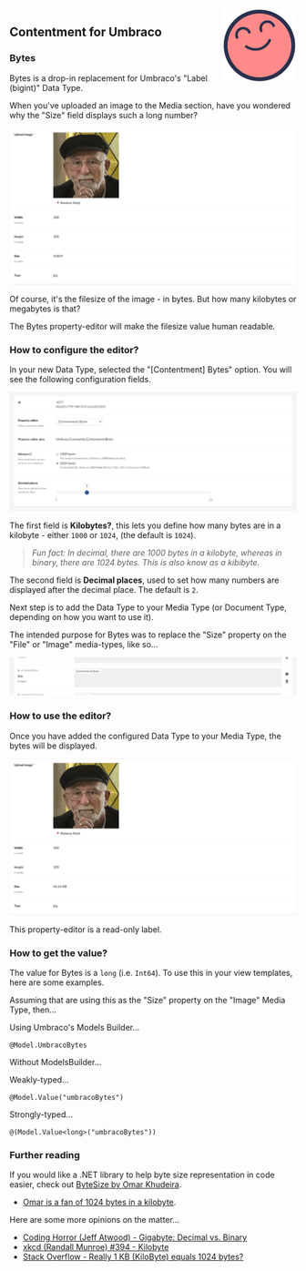 <img src="../assets/img/logo.png" alt="Contentment for Umbraco logo" title="A state of Umbraco happiness." height="130" align="right">

## Contentment for Umbraco

### Bytes

Bytes is a drop-in replacement for Umbraco's "Label (bigint)" Data Type.

When you've uploaded an image to the Media section, have you wondered why the "Size" field displays such a long number?

![Label (bigint) property-editor - showing long (bigint) value, feat. Werner Buchholz](bytes--property-editor-00.png)

Of course, it's the filesize of the image - in bytes. But how many kilobytes or megabytes is that?

The Bytes property-editor will make the filesize value human readable.


### How to configure the editor?

In your new Data Type, selected the "[Contentment] Bytes" option. You will see the following configuration fields.

![Configuration Editor for Bytes](bytes--configuration-editor.png)

The first field is **Kilobytes?**, this lets you define how many bytes are in a kilobyte - either `1000` or `1024`, (the default is `1024`).

> _Fun fact: In decimal, there are 1000 bytes in a kilobyte, whereas in binary, there are 1024 bytes. This is also know as a kibibyte._

The second field is **Decimal places**, used to set how many numbers are displayed after the decimal place. The default is `2`.

Next step is to add the Data Type to your Media Type (or Document Type, depending on how you want to use it).

The intended purpose for Bytes was to replace the "Size" property on the "File" or "Image" media-types, like so...

![Media Type - Image - using Bytes for Size property](bytes--media-type-image.png)


### How to use the editor?

Once you have added the configured Data Type to your Media Type, the bytes will be displayed.

![Bytes property-editor - showing value formatted in bytes, feat. Werner Buchholz](bytes--property-editor-01.png)

This property-editor is a read-only label.


### How to get the value?

The value for Bytes is a `long` (i.e. `Int64`). To use this in your view templates, here are some examples.

Assuming that are using this as the "Size" property on the "Image" Media Type, then...

Using Umbraco's Models Builder...

```cshtml
@Model.UmbracoBytes
```

Without ModelsBuilder...

Weakly-typed...

```cshtml
@Model.Value("umbracoBytes")
```

Strongly-typed...

```cshtml
@(Model.Value<long>("umbracoBytes"))
```


### Further reading

If you would like a .NET library to help byte size representation in code easier, check out [ByteSize by Omar Khudeira](https://github.com/omar/ByteSize).
- [Omar is a fan of 1024 bytes in a kilobyte](https://omar.io/2017/01/16/when-technically-right-is-wrong-kilobytes.html).

Here are some more opinions on the matter...
- [Coding Horror (Jeff Atwood) - Gigabyte: Decimal vs. Binary](https://blog.codinghorror.com/gigabyte-decimal-vs-binary/)
- [xkcd (Randall Munroe) #394 - Kilobyte](https://xkcd.com/394/)
- [Stack Overflow - Really 1 KB (KiloByte) equals 1024 bytes?](https://stackoverflow.com/q/19819763/12787)
